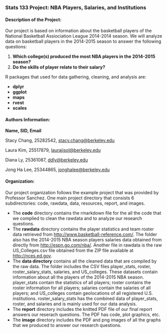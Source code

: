 ### Stats 133 Project: NBA Players, Salaries, and Institutions  

#### Description of the Project:
Our project is based on information about the basketball players of the National Basketball Assiociation League 2014-2014 season. We will analyze data on basketball players in the 2014-2015 season to answer the following questions:  

1) __Which college(s) produced the most NBA players in the 2014-2015 season?__
2) __Do the skills of player relate to their salary?__

R packages that used for data gathering, cleaning, and analysis are: 

- __dplyr__
- __ggplot__ 
- __maps__
- __rvest__
- __scales__

#### Authors Information:
__Name, SID, Email__

Stacy Chang, 25282542, stacy.chang@berkeley.edu

Laura Kim, 25517879, laurajisol@berkeley.edu

Diana Ly, 25361087, ddly@berkeley.edu

Jong Ha Lee, 25344865, jonghalee@berkeley.edu  

#### Organization:
  Our project organization follows the example project that was provided by 
Professor Sanchez. One main project directory that consists 6 subdirectories: code, rawdata, data, resources, report, and images. 

- The __code__ directory contains the rmarkdown file for the all the code that we complied to clean the rawdata and to analyze our research questions. 
- The __rawdata__ directory contains the player statistics and team roster data retrieved from  http://www.basketball-reference.com/. The folder also has the 2014-2015 NBA season players salaries data obtained from directly from http://espn.go.com/nba/. Another file in rawdata is the raw US_Colleges.csv file obtained from the ZIP file available at http://nces.ed.gov. 
- The __data directory__ contains all the cleaned data that are compiled by the raw data. The folder includes the CSV files player_stats, roster, roster_salary_stats, salaries, and US_colleges. These datasets contain information about all the players of the 2014-2015 NBA season. player_stats contain the statistics of all players; roster contains the roster information for all players; salaries contain the salaries of all players; and US_colleges contain geolocations of all registered U.S. institutions. roster_salary_stats has the combined data of player_stats, roster, and salaries and is mainly used for our data analysis.
- The __report__ directory includes the knitted PDF file of our final report answers our reserach questions. The PDF has code, plot graphics, etc. 
- The __image__ directory includes the PDF and png images of all the graphs that we produced to answer our research questions.
